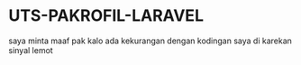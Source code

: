 # UTS-PAKROFIL-LARAVEL
saya minta maaf pak kalo ada kekurangan dengan kodingan saya di karekan sinyal lemot
